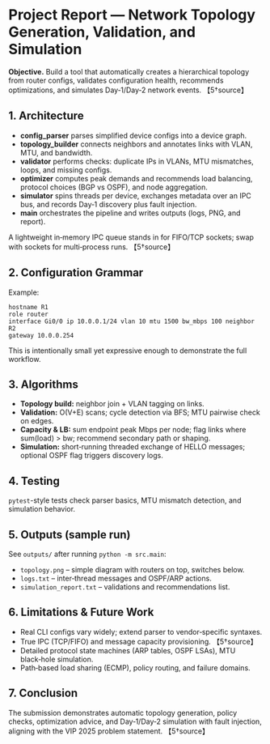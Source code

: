 # Project Report — Network Topology Generation, Validation, and Simulation

**Objective.** Build a tool that automatically creates a hierarchical topology from router configs, validates configuration health, recommends optimizations, and simulates Day‑1/Day‑2 network events. 【5†source】

## 1. Architecture

- **config_parser** parses simplified device configs into a device graph.
- **topology_builder** connects neighbors and annotates links with VLAN, MTU, and bandwidth.
- **validator** performs checks: duplicate IPs in VLANs, MTU mismatches, loops, and missing configs.
- **optimizer** computes peak demands and recommends load balancing, protocol choices (BGP vs OSPF), and node aggregation.
- **simulator** spins threads per device, exchanges metadata over an IPC bus, and records Day‑1 discovery plus fault injection.
- **main** orchestrates the pipeline and writes outputs (logs, PNG, and report).

A lightweight in‑memory IPC queue stands in for FIFO/TCP sockets; swap with sockets for multi‑process runs. 【5†source】

## 2. Configuration Grammar

Example:

```
hostname R1
role router
interface Gi0/0 ip 10.0.0.1/24 vlan 10 mtu 1500 bw_mbps 100 neighbor R2
gateway 10.0.0.254
```

This is intentionally small yet expressive enough to demonstrate the full workflow.

## 3. Algorithms

- **Topology build:** neighbor join + VLAN tagging on links.
- **Validation:** O(V+E) scans; cycle detection via BFS; MTU pairwise check on edges.
- **Capacity & LB:** sum endpoint peak Mbps per node; flag links where sum(load) > bw; recommend secondary path or shaping.
- **Simulation:** short‑running threaded exchange of HELLO messages; optional OSPF flag triggers discovery logs.

## 4. Testing

`pytest`-style tests check parser basics, MTU mismatch detection, and simulation behavior.

## 5. Outputs (sample run)

See `outputs/` after running `python -m src.main`:
- `topology.png` – simple diagram with routers on top, switches below.
- `logs.txt` – inter‑thread messages and OSPF/ARP actions.
- `simulation_report.txt` – validations and recommendations list.

## 6. Limitations & Future Work

- Real CLI configs vary widely; extend parser to vendor‑specific syntaxes.
- True IPC (TCP/FIFO) and message capacity provisioning. 【5†source】
- Detailed protocol state machines (ARP tables, OSPF LSAs), MTU black‑hole simulation.
- Path‑based load sharing (ECMP), policy routing, and failure domains.

## 7. Conclusion

The submission demonstrates automatic topology generation, policy checks, optimization advice, and Day‑1/Day‑2 simulation with fault injection, aligning with the VIP 2025 problem statement. 【5†source】
